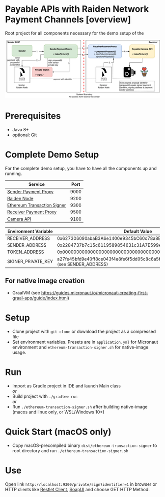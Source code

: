 # Payable APIs with Raiden Network Payment Channels [overview]

Root project for all components necessary for the demo setup of the 

![Integration overview](docs/img/paidAPI.png)

# Prerequisites

* Java 8+
* optional: Git

# Complete Demo Setup

For the complete demo setup, you have to have all the components up and running.

| Service | Port |
| --- | --- |
| [Sender Payment Proxy](...) | 9000 |
| [Raiden Node](raiden-mock) | 9200 | 
| [Ethereum Transaction Signer](...) | 9300 | 
| [Receiver Payment Proxy](...) | 9500 |
| [Camera API](...) | 9100 |

| Environment Variable | Default Value |
| --- | --- |
| RECEIVER_ADDRESS | 0x627306090abaB3A6e1400e9345bC60c78a8BEf57 |
| SENDER_ADDRESS | 0x2284737b7c15c6119589854631c31A7E599A3dB3 |
| TOKEN_ADDRESS | 0x0000000000000000000000000000000000000001 |
| SIGNER_PRIVATE_KEY | a27fe45bfd9e40ff8ce043f4e8fe6f5dd05c8c6a5ff8494fbe334349500830b5 (see SENDER_ADDRESS) |

## For native image creation

* GraalVM (see https://guides.micronaut.io/micronaut-creating-first-graal-app/guide/index.html)

# Setup

* Clone project with `git clone` or download the project as a compressed file
* Set environment variables. Presets are in `application.yml` for Micronaut environment and `ethereum-transaction-signer.sh` for native-image usage.

# Run

* Import as Gradle project in IDE and launch Main class   
*or*   
* Build project with `./gradlew run`  
*or*
* Run `./ethereum-transaction-signer.sh` after building native-image (macos and linux only, or WSL/Windows 10+)

# Quick Start (macOS only)

* Copy macOS-precompiled binary `dist/ethereum-transaction-signer` to root directory and run `./ethereum-transaction-signer.sh`

# Use

Open link `http://localhost:9300/private/sign?identifier=1` in browser or HTTP clients like [Restlet Client](https://restlet.com/modules/client/), [SoapUI](https://www.soapui.org/) and choose GET HTTP Method.
